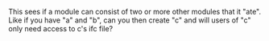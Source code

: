 This sees if a module can consist of two or more other modules that it "ate". Like if you have "a" and "b", can you then create "c" and will users of "c" only need access to c's ifc file?
